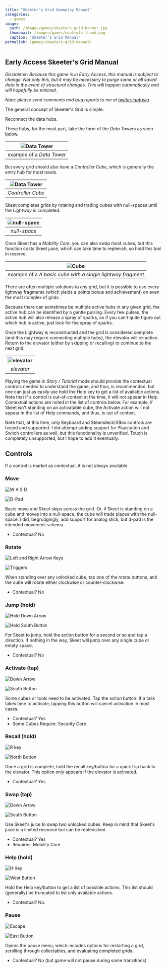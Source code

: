 ```yaml
---
title: "Skeeter's Grid Gameplay Manual"
categories:
  - games
image:
  path: /images/games/skeeters-grid-banner.jpg
  thumbnail: /images/games/controls-thumb.png
  caption: "Skeeter's Grid Manual"
permalink: /games/skeeters-grid-manual/ 
---
```

Early Access Skeeter's Grid Manual
---

*Disclaimer: Because this game is in Early Access, this manual is subject to change. Not only this, but it may be necessary to purge some or all saved data in the event of structural changes. This will happen automatically and will hopefully be minimal.*

*Note: please send comments and bug reports to me at [twitter:jgottwig](https://twitter.com/jgottwig)*

The general concept of Skeeter's Grid is simple:

Reconnect the data hubs.

These hubs, for the most part, take the form of the *Data Towers* as seen below.

| ![Data Tower](/images/games/skeet-help/hub.png) |
|:--:|
| example of a *Data Tower* |

But every grid should also have a *Controller Cube*, which is generally the entry hub for most levels.

| ![Data Tower](/images/games/skeet-help/controller-cube.png) |
|:--:|
| *Controller Cube* |

Skeet completes grids by rotating and trading cubes with null-spaces until the *Lightway* is completed.

| ![null-space](/images/games/skeet-help/null-cube.png) |
|:--:|
| *null-space* |

Once Skeet has a *Mobility Core*, you can also swap most cubes, but this function costs Skeet juice, which can take time to replenish, so hold this tool in reserve.

| ![Cube](/images/games/skeet-help/light-cube.png) |
|:--:|
| example of a *A basic cube with a single lightway fragment* |

There are often multiple solutions to any grid, but it is possible to use every lightway fragments (which yields a points bonus and achievement) on even the most complex of grids.

Because there can sometimes be multiple active hubs in any given grid, the active hub can be identified by a gentle pulsing. Every few pulses, the active hub will also release a spray of sparks, so if you can't quite figure out which hub is active, just look for the spray of sparks.

Once the Lightway is reconstructed and the grid is considered complete (and this may require connecting multiple hubs), the elevator will re-active. Return to the elevator (either by skipping or recalling) to continue to the next grid.

| ![elevator](/images/games/skeet-help/elevator.png) |
|:--:|
| *elevator* |

Playing the game in *Story / Tutorial* mode should provide the contextual controls needed to understand the game, and thus, is recommended, but one can just as easily use hold the Help key to get a list of available actions. Note that if a control is out-of-context at the time, it will not appear in Help. Contextual actions are noted in the list of controls below. For example, if Skeet isn't standing on an activatable cube, the Activate action will not appear in the list of Help commands, and thus, is out of context.

Note that, at this time, only Keyboard and Steamdeck/XBox controls are tested and supported. I did attempt adding support for Playstation and Switch controllers as well, but this functionality is unverified. Touch is completely unsupported, but I hope to add it eventually.

## Controls

If a control is market as contextual, it is not always available.

### Move

![W A S D](/images/games/skeet-help/keyboard-wasd.png)

![D-Pad](/images/games/skeet-help/gamepad-dpad.png)

Basic move and Skeet skips across the grid. Or, if Skeet is standing on a cube and moves into a null-space, the cube will trade places with the null-space. I did, begrudgingly, add support for analog stick, but d-pad is the intended movement schema.
* Contextual? No

### Rotate

![Left and Right Arrow Keys](/images/games/skeet-help/keyboard-lr.png)

![Triggers](/images/games/skeet-help/gamepad-triggers.png)

When standing over any unlocked cube, tap one of the rotate buttons, and the cube will rotate either clockwise or counter-clockwise.
* Contextual? No

### Jump (hold)

![Hold Down Arrow](/images/games/skeet-help/keyboard-down.png)

![Hold South Button](/images/games/skeet-help/gamepad-south.png)

For Skeet to jump, hold the action button for a second or so and tap a direction. If nothing in the way, Skeet will jump over any single cube or empty space.
* Contextual? No

### Activate (tap)

![Down Arrow](/images/games/skeet-help/keyboard-down.png)

![South Button](/images/games/skeet-help/gamepad-south.png)

Some cubes or tools need to be activated. Tap the action button. If a task takes time to activate, tapping this button will cancel activation in most cases.
* Contextual? Yes
* Some Cubes Require: Security Core

### Recall (hold)

![R key](/images/games/skeet-help/keyboard-r.png)

![North Button](/images/games/skeet-help/gamepad-north.png)

Once a grid is complete, hold the recall key/button for a quick trip back to the elevator. This option only appears if the elevator is activated.
* Contextual? Yes

### Swap (tap)

![Down Arrow](/images/games/skeet-help/keyboard-down.png)

![South Button](/images/games/skeet-help/gamepad-south.png)

Use Skeet's juice to swap two unlocked cubes. Keep in mind that Skeet's juice is a limited resource but can be replenished.
* Contextual? Yes
* Requires: Mobility Core

### Help (hold)

![H Key](/images/games/skeet-help/keyboard-h.png)

![West Button](/images/games/skeet-help/gamepad-west.png)

Hold the Help key/button to get a list of possible actions. This list should (generally) be truncated to list only available actions.
* Contextual? No. 

### Pause

![Escape](/images/games/skeet-help/keyboard-esc.png)

![East Button](/images/games/skeet-help/gamepad-east.png)

Opens the pause menu, which includes options for restarting a grid, scrolling through collectables, and evaluating completed grids.
* Contextual? No (but game will not pause during some transitions)
